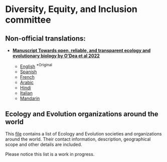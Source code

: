 Diversity, Equity, and Inclusion committee
==========

## Non-official translations: 

- **[Manuscript Towards open, reliable, and transparent ecology and evolutionary biology by O'Dea et al 2022](https://doi.org/10.1186/s12915-021-01006-3)**

    - [English](/dei/ODea_2021/english.md) <sup>*Original</sup>
    - [Spanish](/dei/ODea_2021/spanish.md)
    - [French](/dei/ODea_2021/french.md)
    - [Arabic](/dei/ODea_2021/arabic.md)
    - [Hindi](/dei/ODea_2021/hindi.md)
    - [Italian](/dei/ODea_2021/italian.md)
    - [Mandarin](/dei/ODea_2021/mandarin.md)

## Ecology and Evolution organizations around the world

This [file](/dei/ecoevo_org/ecoevo_org.csv) contains a list of Ecology and Evolution societies and organizations around the world. Their contact information, description, geographical scope and other details are included.

Please notice this list is a work in progress.